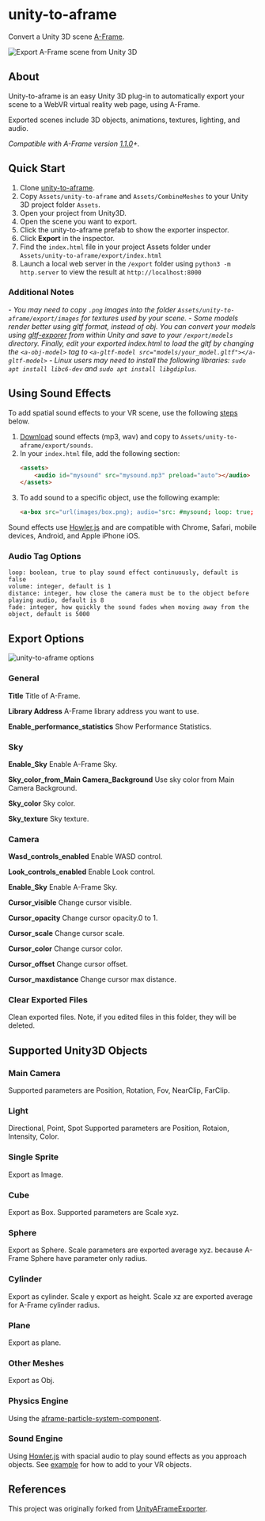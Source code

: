 unity-to-aframe
===============

Convert a Unity 3D scene [A-Frame](https://aframe.io/).

![Export A-Frame scene from Unity 3D](screenshot.gif)

## About

Unity-to-aframe is an easy Unity 3D plug-in to automatically export your scene to a WebVR virtual reality web page, using A-Frame.

Exported scenes include 3D objects, animations, textures, lighting, and audio.

*Compatible with A-Frame version [1.1.0](https://aframe.io/docs/1.1.0/introduction/)+.*

## Quick Start

1. Clone [unity-to-aframe](https://github.com/primaryobjects/unity-to-aframe.git).
2. Copy `Assets/unity-to-aframe` and `Assets/CombineMeshes` to your Unity 3D project folder `Assets`.
3. Open your project from Unity3D.
4. Open the scene you want to export.
5. Click the unity-to-aframe prefab to show the exporter inspector.
6. Click **Export** in the inspector.
7. Find the `index.html` file in your project Assets folder under `Assets/unity-to-aframe/export/index.html`
8. Launch a local web server in the `/export` folder using `python3 -m http.server` to view the result at `http://localhost:8000`

### Additional Notes

*- You may need to copy `.png` images into the folder `Assets/unity-to-aframe/export/images` for textures used by your scene.*
*- Some models render better using gltf format, instead of obj. You can convert your models using [gltf-exporer](https://github.com/Plattar/gltf-exporter) from within Unity and save to your `/export/models` directory. Finally, edit your exported index.html to load the gltf by changing the `<a-obj-model>` tag to `<a-gltf-model src="models/your_model.gltf"></a-gltf-model>`*
*- Linux users may need to install the following libraries: `sudo apt install libc6-dev` and `sudo apt install libgdiplus`.*

## Using Sound Effects

To add spatial sound effects to your VR scene, use the following [steps](https://gist.github.com/primaryobjects/66516de4423f302856ecb82f23edb07e#a-frame-audio-sound-in-ios) below.

1. [Download](https://www.freesoundeffects.com/free-sounds/airplane-10004/) sound effects (mp3, wav) and copy to `Assets/unity-to-aframe/export/sounds`.
2. In your `index.html` file, add the following section:
    ```html
    <assets>
        <audio id="mysound" src="mysound.mp3" preload="auto"></audio>
    </assets>
    ```
3. To add sound to a specific object, use the following example:
    ```html
    <a-box src="url(images/box.png); audio="src: #mysound; loop: true; distance: 8;"></a-box>
    ```

Sound effects use [Howler.js](https://howlerjs.com/) and are compatible with Chrome, Safari, mobile devices, Android, and Apple iPhone iOS.

### Audio Tag Options

```
loop: boolean, true to play sound effect continuously, default is false
volume: integer, default is 1
distance: integer, how close the camera must be to the object before playing audio, default is 8
fade: integer, how quickly the sound fades when moving away from the object, default is 5000
```

## Export Options

![unity-to-aframe options](screenshot2.gif)

### General

**Title**
  Title of A-Frame.

**Library Address**
  A-Frame library address you want to use.

**Enable_performance_statistics**
  Show Performance Statistics.

### Sky

**Enable_Sky**
  Enable A-Frame Sky.

**Sky_color_from_Main Camera_Background**
  Use sky color from Main Camera Background.

**Sky_color**
  Sky color.

**Sky_texture**
  Sky texture.

### Camera

**Wasd_controls_enabled**
  Enable WASD control.

**Look_controls_enabled**
  Enable Look control.

**Enable_Sky**
  Enable A-Frame Sky.

**Cursor_visible**
  Change cursor visible.

**Cursor_opacity**
  Change cursor opacity.0 to 1.

**Cursor_scale**
  Change cursor scale.

**Cursor_color**
  Change cursor color.

**Cursor_offset**
  Change cursor offset.
  
**Cursor_maxdistance**
  Change cursor max distance.

### Clear Exported Files

Clean exported files. Note, if you edited files in this folder, they will be deleted.

## Supported Unity3D Objects

### Main Camera

Supported parameters are Position, Rotation, Fov, NearClip, FarClip.

### Light

Directional, Point, Spot
Supported parameters are Position, Rotaion, Intensity, Color.

### Single Sprite

Export as Image.

### Cube

Export as Box.
Supported parameters are Scale xyz.

### Sphere

Export as Sphere.
Scale parameters are exported average xyz. because A-Frame Sphere have parameter only radius.

### Cylinder

Export as cylinder.
Scale y export as height.
Scale xz are exported average for A-Frame cylinder radius.

### Plane

Export as plane.

### Other Meshes

Export as Obj.

### Physics Engine

Using the [aframe-particle-system-component](https://github.com/IdeaSpaceVR/aframe-particle-system-component).

### Sound Engine

Using [Howler.js](https://howlerjs.com/) with spacial audio to play sound effects as you approach objects. See [example](https://gist.github.com/primaryobjects/66516de4423f302856ecb82f23edb07e#file-index-html) for how to add to your VR objects.

## References

This project was originally forked from [UnityAFrameExporter](https://github.com/umiyuki/UnityAFrameExporter).
